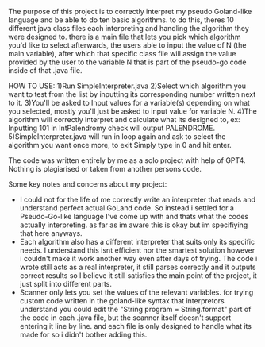 The purpose of this project is to correctly interpret my pseudo Goland-like language and be able to do ten basic algorithms. 
to do this, theres 10 different java class files each interpreting and handling the algorithm they were designed to. there is a main file that lets you pick which algorithm you'd like to select 
afterwards, the users able to input the value of N (the main variable), after which that specific class file will assign the value provided by the user to the variable N that is part of the pseudo-go code inside of that .java file. 

HOW TO USE:
1)Run SimpleInterpreter.java
2)Select which algorithm you want to test from the list by inputting its corresponding number written next to it.
3)You'll be asked to Input values for a variable(s) depending on what you selected, mostly you'll just be asked to input value for variable N.
4)The algorithm will correctly interpret and calculate what its designed to, ex: Inputting 101 in IntPalendromy check will output PALENDROME.
5)SimpleInterpreter.java will run in loop again and ask to select the algorithm you want once more, to exit Simply type in 0 and hit enter.

The code was written entirely by me as a solo project with help of GPT4. Nothing is plagiarised or taken from another persons code.

Some key notes and concerns about my project:
* I could not for the life of me correctly write an interpreter that reads and understand perfect actual GoLand code. So instead i settled for a Pseudo-Go-like language I've come up with and thats what the codes actually interpreting. as far as im aware this is okay but im specifiying that here anyways.
* Each algorithm also has a different interpreter that suits only its specific needs. I understand this isnt efficient nor the smartest solution however i couldn't make it work another way even after days of trying. The code i wrote still acts as a real interpreter, it still parses correctly and it outputs correct results so I believe it still satisfies the main point of the project, it just split into different parts.
* Scanner only lets you set the values of the relevant variables. for trying custom code written in the goland-like syntax that interpretors understand you could edit the "String program = String.format" part of the code in each .java file, but the scanner itself doesn't support entering it line by line. and each file is only designed to handle what its made for so i didn't bother adding this.
